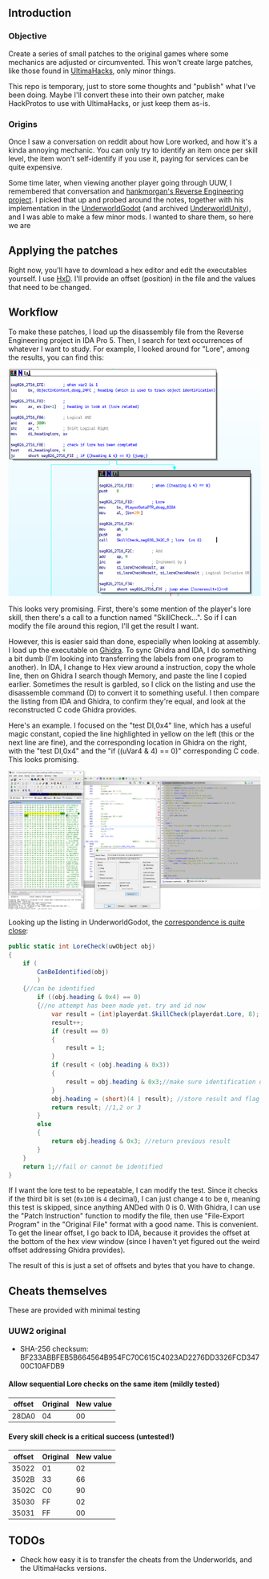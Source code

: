 ## Introduction

### Objective

Create a series of small patches to the original games where some mechanics are adjusted or circumvented. This won't create large patches, like those found in [UltimaHacks](https://github.com/JohnGlassmyer/UltimaHacks), only minor things.

This repo is temporary, just to store some thoughts and "publish" what I've been doing. Maybe I'll convert these into their own patcher, make HackProtos to use with UltimaHacks, or just keep them as-is.

### Origins

Once I saw a conversation on reddit about how Lore worked, and how it's a kinda annoying mechanic. You can only try to identify an item once per skill level, the item won't self-identify if you use it, paying for services can be quite expensive.

Some time later, when viewing another player going through UUW, I remembered that conversation and [hankmorgan's Reverse Engineering project](https://github.com/hankmorgan/UWReverseEngineering). I picked that up and probed around the notes, together with his implementation in the [UnderworldGodot](https://github.com/hankmorgan/UnderworldGodot) (and archived [UnderworldUnity](https://github.com/hankmorgan/UnderworldExporter)), and I was able to make a few minor mods. I wanted to share them, so here we are

## Applying the patches

Right now, you'll have to download a hex editor and edit the executables yourself. I use [HxD](https://mh-nexus.de/en/hxd/). I'll provide an offset (position) in the file and the values that need to be changed.

## Workflow

To make these patches, I load up the disassembly file from the Reverse Engineering project in IDA Pro 5. Then, I search for text occurrences of whatever I want to study. For example, I looked around for "Lore", among the results, you can find this:

![lore1.PNG](lore1.PNG)

This looks very promising. First, there's some mention of the player's lore skill, then there's a call to a function named "SkillCheck...". So if I can modify the file around this region, I'll get the result I want.

However, this is easier said than done, especially when looking at assembly. I load up the executable on [Ghidra](https://ghidra-sre.org/). To sync Ghidra and IDA, I do something a bit dumb (I'm looking into transferring the labels from one program to another). In IDA, I change to Hex view around a instruction, copy the whole line, then on Ghidra I search though Memory, and paste the line I copied earlier. Sometimes the result is garbled, so I click on the listing and use the disassemble command (D) to convert it to something useful. I then compare the listing from IDA and Ghidra, to confirm they're equal, and look at the reconstructed C code Ghidra provides.

Here's an example. I focused on the "test DI,0x4" line, which has a useful magic constant, copied the line highlighted in yellow on the left (this or the next line are fine), and the corresponding location in Ghidra on the right, with the "test DI,0x4" and the "if ((uVar4 & 4) == 0)" corresponding C code. This looks promising.

![lore2.PNG](lore2.PNG)

Looking up the listing in UnderworldGodot, the [correspondence is quite close](https://github.com/hankmorgan/UnderworldGodot/blob/e20d3d3590bef80021414db895514b71259330a7/src/interaction/look.cs#L10):

```C#
public static int LoreCheck(uwObject obj)
{
    if (
        CanBeIdentified(obj)
        )
    {//can be identified
        if ((obj.heading & 0x4) == 0)
        {//no attempt has been made yet. try and id now
            var result = (int)playerdat.SkillCheck(playerdat.Lore, 8);
            result++;
            if (result == 0)
            {
                result = 1;
            }
            if (result < (obj.heading & 0x3))
            {
                result = obj.heading & 0x3;//make sure identification does not lose a previous ID attempt if bit 3 has changed due to a lore skill increase
            }
            obj.heading = (short)(4 | result); //store result and flag that attempt was made.
            return result; //1,2 or 3
        }
        else
        {
            return obj.heading & 0x3; //return previous result
        }
    }
    return 1;//fail or cannot be identified
}
```

If I want the lore test to be repeatable, I can modify the test. Since it checks if the third bit is set (`0x100` is `4` decimal), I can just change `4` to be `0`, meaning this test is skipped, since anything ANDed with 0 is 0. With Ghidra, I can use the "Patch Instruction" function to modify the file, then use "File-Export Program" in the "Original File" format with a good name. This is convenient. To get the linear offset, I go back to IDA, because it provides the offset at the bottom of the hex view window (since I haven't yet figured out the weird offset addressing Ghidra provides).

The result of this is just a set of offsets and bytes that you have to change.

## Cheats themselves

These are provided with minimal testing 

### UUW2 original 

- SHA-256 checksum: BF233ABBFEB5B664564B954FC70C615C4023AD2276DD3326FCD34700C10AFDB9

#### Allow sequential Lore checks on the same item (mildly tested)

| offset | Original | New value |
|--------|----------|-----------|
| 28DA0  | 04       | 00        |

#### Every skill check is a critical success (untested!)

| offset | Original | New value |
|--------|---------|-----------|
| 35022  | 01      | 02        |
| 3502B  | 33      | 66        |
| 3502C  | C0      | 90        |
| 35030  | FF      | 02        |
| 35031  | FF      | 00        |

## TODOs

* Check how easy it is to transfer the cheats from the Underworlds, and the UltimaHacks versions.